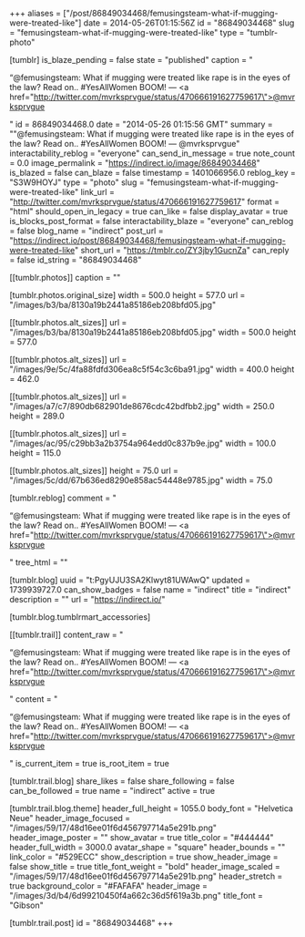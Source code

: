 +++
aliases = ["/post/86849034468/femusingsteam-what-if-mugging-were-treated-like"]
date = 2014-05-26T01:15:56Z
id = "86849034468"
slug = "femusingsteam-what-if-mugging-were-treated-like"
type = "tumblr-photo"

[tumblr]
is_blaze_pending = false
state = "published"
caption = "<p>&ldquo;@femusingsteam: What if mugging were treated like rape is in the eyes of the law?  Read on.. #YesAllWomen BOOM! — <a href=\"http://twitter.com/mvrksprvgue/status/470666191627759617\">@mvrksprvgue</a></p>"
id = 86849034468.0
date = "2014-05-26 01:15:56 GMT"
summary = "\"@femusingsteam: What if mugging were treated like rape is in the eyes of the law?  Read on.. #YesAllWomen BOOM! — @mvrksprvgue"
interactability_reblog = "everyone"
can_send_in_message = true
note_count = 0.0
image_permalink = "https://indirect.io/image/86849034468"
is_blazed = false
can_blaze = false
timestamp = 1401066956.0
reblog_key = "S3W9HOYJ"
type = "photo"
slug = "femusingsteam-what-if-mugging-were-treated-like"
link_url = "http://twitter.com/mvrksprvgue/status/470666191627759617"
format = "html"
should_open_in_legacy = true
can_like = false
display_avatar = true
is_blocks_post_format = false
interactability_blaze = "everyone"
can_reblog = false
blog_name = "indirect"
post_url = "https://indirect.io/post/86849034468/femusingsteam-what-if-mugging-were-treated-like"
short_url = "https://tmblr.co/ZY3jby1GucnZa"
can_reply = false
id_string = "86849034468"

[[tumblr.photos]]
caption = ""

[tumblr.photos.original_size]
width = 500.0
height = 577.0
url = "/images/b3/ba/8130a19b2441a85186eb208bfd05.jpg"

[[tumblr.photos.alt_sizes]]
url = "/images/b3/ba/8130a19b2441a85186eb208bfd05.jpg"
width = 500.0
height = 577.0

[[tumblr.photos.alt_sizes]]
url = "/images/9e/5c/4fa88fdfd306ea8c5f54c3c6ba91.jpg"
width = 400.0
height = 462.0

[[tumblr.photos.alt_sizes]]
url = "/images/a7/c7/890db682901de8676cdc42bdfbb2.jpg"
width = 250.0
height = 289.0

[[tumblr.photos.alt_sizes]]
url = "/images/ac/95/c29bb3a2b3754a964edd0c837b9e.jpg"
width = 100.0
height = 115.0

[[tumblr.photos.alt_sizes]]
height = 75.0
url = "/images/5c/dd/67b636ed8290e858ac54448e9785.jpg"
width = 75.0

[tumblr.reblog]
comment = "<p>“@femusingsteam: What if mugging were treated like rape is in the eyes of the law?  Read on.. #YesAllWomen BOOM! — <a href=\"http://twitter.com/mvrksprvgue/status/470666191627759617\">@mvrksprvgue</a></p>"
tree_html = ""

[tumblr.blog]
uuid = "t:PgyUJU3SA2Klwyt81UWAwQ"
updated = 1739939727.0
can_show_badges = false
name = "indirect"
title = "indirect"
description = ""
url = "https://indirect.io/"

[tumblr.blog.tumblrmart_accessories]

[[tumblr.trail]]
content_raw = "<p>“@femusingsteam: What if mugging were treated like rape is in the eyes of the law?  Read on.. #YesAllWomen BOOM! — <a href=\"http://twitter.com/mvrksprvgue/status/470666191627759617\">@mvrksprvgue</a></p>"
content = "<p>&ldquo;@femusingsteam: What if mugging were treated like rape is in the eyes of the law?  Read on.. #YesAllWomen BOOM! &mdash; <a href=\"http://twitter.com/mvrksprvgue/status/470666191627759617\">@mvrksprvgue</a></p>"
is_current_item = true
is_root_item = true

[tumblr.trail.blog]
share_likes = false
share_following = false
can_be_followed = true
name = "indirect"
active = true

[tumblr.trail.blog.theme]
header_full_height = 1055.0
body_font = "Helvetica Neue"
header_image_focused = "/images/59/17/48d16ee01f6d456797714a5e291b.png"
header_image_poster = ""
show_avatar = true
title_color = "#444444"
header_full_width = 3000.0
avatar_shape = "square"
header_bounds = ""
link_color = "#529ECC"
show_description = true
show_header_image = false
show_title = true
title_font_weight = "bold"
header_image_scaled = "/images/59/17/48d16ee01f6d456797714a5e291b.png"
header_stretch = true
background_color = "#FAFAFA"
header_image = "/images/3d/b4/6d99210450f4a662c36d5f619a3b.png"
title_font = "Gibson"

[tumblr.trail.post]
id = "86849034468"
+++
